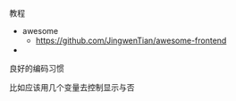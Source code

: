 教程

- awesome
  - https://github.com/JingwenTian/awesome-frontend
- 

良好的编码习惯





比如应该用几个变量去控制显示与否

